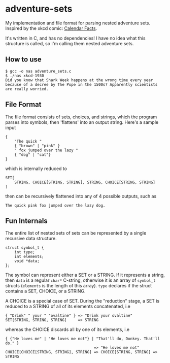 # adventure-sets
My implementation and file format for parsing nested adventure sets. Inspired by the xkcd comic: [Calendar Facts](https://xkcd.com/1930/).

It's written in C, and has no dependencies! I have no idea what this structure is called, so I'm calling them nested adventure sets.

## How to use

    $ gcc -o nas adventure_sets.c
    $ ./nas xkcd-1930
    Did you know that Shark Week happens at the wrong time every year because of a decree by The Pope in the 1500s? Apparently scientists are really worried.

## File Format

The file format consists of sets, choices, and strings, which the program parses into symbols, then 'flattens' into an output string. Here's a sample input

    {
        "The quick "
        { "brown" | "pink" }
        " fox jumped over the lazy "
        { "dog" | "cat"}
    }

which is internally reduced to

    SET[
        STRING, CHOICE[STRING, STRING], STRING, CHOICE[STRING, STRING]
    ]

then can be recursively flattened into any of 4 possible outputs, such as

    The quick pink fox jumped over the lazy dog.

## Fun Internals

The entire list of nested sets of sets can be represented by a single recursive data structure.

    struct symbol_t {
        int type;
        int elements;
        void *data;
    };

The symbol can represent either a SET or a STRING. If it represents a string, then `data` is a regular `char*` C-string, otherwise it is an array of `symbol_t` structs (`elements` is the length of this array). `type` declares if the struct contains a SET, CHOICE, or a STRING.

A CHOICE is a special case of SET. During the "reduction" stage, a SET is reduced to a STRING of all of its elements concatenated, i.e

    { "Drink" " your " "ovaltine" } => "Drink your ovaltine"
    SET[STRING, STRING, STRING]     => STRING

whereas the CHOICE discards all by one of its elements, i.e

    { {"He loves me" | "He loves me not"} | "That'll do, Donkey. That'll do." }
                                           => "He loves me not"
    CHOICE[CHOICE[STRING, STRING], STRING] => CHOICE[STRING, STRING] => STRING


